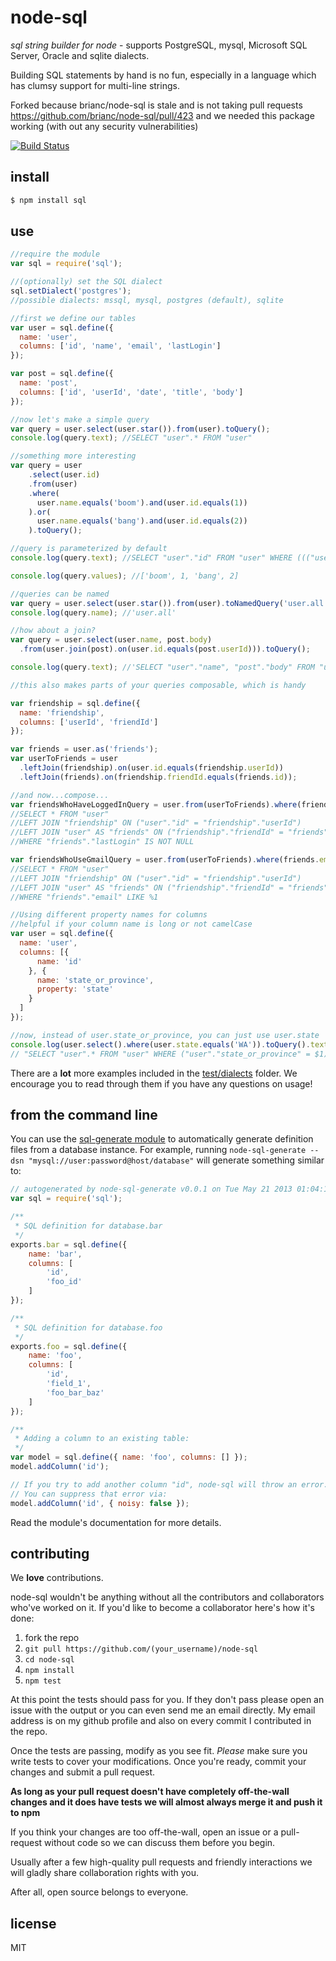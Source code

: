 # node-sql
_sql string builder for node_ - supports PostgreSQL, mysql, Microsoft SQL Server, Oracle and sqlite dialects.

Building SQL statements by hand is no fun, especially in a language which has clumsy support for multi-line strings.

Forked because brianc/node-sql is stale and is not taking pull requests https://github.com/brianc/node-sql/pull/423 and we needed this package working (with out any security vulnerabilities)

[![Build Status](https://app.travis-ci.com/atul898/node-sql.svg)](https://app.travis-ci.com/github/atul898/node-sql)

## install

```sh
$ npm install sql
```

## use

```js
//require the module
var sql = require('sql');

//(optionally) set the SQL dialect
sql.setDialect('postgres');
//possible dialects: mssql, mysql, postgres (default), sqlite

//first we define our tables
var user = sql.define({
  name: 'user',
  columns: ['id', 'name', 'email', 'lastLogin']
});

var post = sql.define({
  name: 'post',
  columns: ['id', 'userId', 'date', 'title', 'body']
});

//now let's make a simple query
var query = user.select(user.star()).from(user).toQuery();
console.log(query.text); //SELECT "user".* FROM "user"

//something more interesting
var query = user
    .select(user.id)
    .from(user)
    .where(
      user.name.equals('boom').and(user.id.equals(1))
    ).or(
      user.name.equals('bang').and(user.id.equals(2))
    ).toQuery();

//query is parameterized by default
console.log(query.text); //SELECT "user"."id" FROM "user" WHERE ((("user"."name" = $1) AND ("user"."id" = $2)) OR (("user"."name" = $3) AND ("user"."id" = $4)))

console.log(query.values); //['boom', 1, 'bang', 2]

//queries can be named
var query = user.select(user.star()).from(user).toNamedQuery('user.all');
console.log(query.name); //'user.all'

//how about a join?
var query = user.select(user.name, post.body)
  .from(user.join(post).on(user.id.equals(post.userId))).toQuery();

console.log(query.text); //'SELECT "user"."name", "post"."body" FROM "user" INNER JOIN "post" ON ("user"."id" = "post"."userId")'

//this also makes parts of your queries composable, which is handy

var friendship = sql.define({
  name: 'friendship',
  columns: ['userId', 'friendId']
});

var friends = user.as('friends');
var userToFriends = user
  .leftJoin(friendship).on(user.id.equals(friendship.userId))
  .leftJoin(friends).on(friendship.friendId.equals(friends.id));

//and now...compose...
var friendsWhoHaveLoggedInQuery = user.from(userToFriends).where(friends.lastLogin.isNotNull());
//SELECT * FROM "user"
//LEFT JOIN "friendship" ON ("user"."id" = "friendship"."userId")
//LEFT JOIN "user" AS "friends" ON ("friendship"."friendId" = "friends"."id")
//WHERE "friends"."lastLogin" IS NOT NULL

var friendsWhoUseGmailQuery = user.from(userToFriends).where(friends.email.like('%@gmail.com'));
//SELECT * FROM "user"
//LEFT JOIN "friendship" ON ("user"."id" = "friendship"."userId")
//LEFT JOIN "user" AS "friends" ON ("friendship"."friendId" = "friends"."id")
//WHERE "friends"."email" LIKE %1

//Using different property names for columns
//helpful if your column name is long or not camelCase
var user = sql.define({
  name: 'user',
  columns: [{
      name: 'id'
    }, {
      name: 'state_or_province',
      property: 'state'
    }
  ]
});

//now, instead of user.state_or_province, you can just use user.state
console.log(user.select().where(user.state.equals('WA')).toQuery().text);
// "SELECT "user".* FROM "user" WHERE ("user"."state_or_province" = $1)"
```

There are a __lot__ more examples included in the [test/dialects](https://github.com/brianc/node-sql/tree/master/test/dialects) folder.  We encourage you to read through them if you have any questions on usage!

## from the command line
You can use the [sql-generate module](https://github.com/tmont/node-sql-generate)
to automatically generate definition files from a database instance. For example,
running `node-sql-generate --dsn "mysql://user:password@host/database"` will generate
something similar to:

```javascript
// autogenerated by node-sql-generate v0.0.1 on Tue May 21 2013 01:04:12 GMT-0700 (PDT)
var sql = require('sql');

/**
 * SQL definition for database.bar
 */
exports.bar = sql.define({
    name: 'bar',
    columns: [
        'id',
        'foo_id'
    ]
});

/**
 * SQL definition for database.foo
 */
exports.foo = sql.define({
    name: 'foo',
    columns: [
        'id',
        'field_1',
        'foo_bar_baz'
    ]
});

/**
 * Adding a column to an existing table:
 */
var model = sql.define({ name: 'foo', columns: [] });
model.addColumn('id');

// If you try to add another column "id", node-sql will throw an error.
// You can suppress that error via:
model.addColumn('id', { noisy: false });
```

Read the module's documentation for more details.

## contributing

We __love__ contributions.

node-sql wouldn't be anything without all the contributors and collaborators who've worked on it.
If you'd like to become a collaborator here's how it's done:

1. fork the repo
2. `git pull https://github.com/(your_username)/node-sql`
3. `cd node-sql`
4. `npm install`
5. `npm test`

At this point the tests should pass for you.  If they don't pass please open an issue with the output or you can even send me an email directly.
My email address is on my github profile and also on every commit I contributed in the repo.

Once the tests are passing, modify as you see fit.  _Please_ make sure you write tests to cover your modifications.  Once you're ready, commit your changes and submit a pull request.

__As long as your pull request doesn't have completely off-the-wall changes and it does have tests we will almost always merge it and push it to npm__

If you think your changes are too off-the-wall, open an issue or a pull-request without code so we can discuss them before you begin.

Usually after a few high-quality pull requests and friendly interactions we will gladly share collaboration rights with you.

After all, open source belongs to everyone.


## license
MIT
